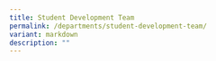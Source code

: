 ```yaml
---
title: Student Development Team
permalink: /departments/student-development-team/
variant: markdown
description: ""
---
```

